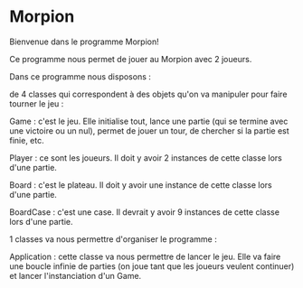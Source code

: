 # Morpion
Bienvenue dans le programme Morpion! 

Ce programme nous permet de jouer au Morpion avec 2 joueurs. 

Dans ce programme nous disposons : 

de 4 classes qui correspondent à des objets qu'on va manipuler pour faire tourner le jeu :

Game : c'est le jeu. Elle initialise tout, lance une partie (qui se termine avec une victoire ou un nul), permet de jouer un tour, de chercher si la partie est finie, etc.

Player : ce sont les joueurs. Il doit y avoir 2 instances de cette classe lors d'une partie.

Board : c'est le plateau. Il doit y avoir une instance de cette classe lors d'une partie.

BoardCase : c'est une case. Il devrait y avoir 9 instances de cette classe lors d'une partie.

1 classes va nous permettre d'organiser le programme :

Application : cette classe va nous permettre de lancer le jeu. Elle va faire une boucle infinie de parties (on joue tant que les joueurs veulent continuer) et lancer l'instanciation d'un Game.

